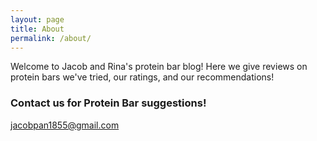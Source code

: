```yaml
---
layout: page
title: About
permalink: /about/
---
```


Welcome to Jacob and Rina's protein bar blog! Here we give reviews on protein bars we've tried, our ratings, and our recommendations!

### Contact us for Protein Bar suggestions!

[jacobpan1855@gmail.com](mailto:jacobpan1855@gmail.com)

